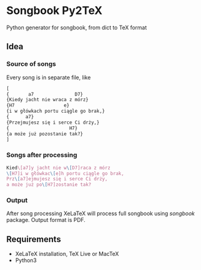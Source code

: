 # Songbook Py2TeX

Python generator for songbook, from dict to TeX format

## Idea

### Source of songs

Every song is in separate file, like
```python
[
{       a7               D7}
{Kiedy jacht nie wraca z mórz}
{H7                  e}
{i w główkach portu ciągle go brak,}
{      a7}
{Przejmujesz się i serce Ci drży,}
{                      H7}
{a może już pozostanie tak?}
]
```

### Songs after processing
```tex
Kied\[a7]y jacht nie w\[D7]raca z mórz
\[H7]i w główkac\[e]h portu ciągle go brak,
Prz\[a7]ejmujesz się i serce Ci drży,
a może już po\[H7]zostanie tak?
```

### Output

After song processing XeLaTeX will process full songbook using *songbook* package.
Output format is PDF.

## Requirements
- XeLaTeX installation, TeX Live or MacTeX
- Python3
